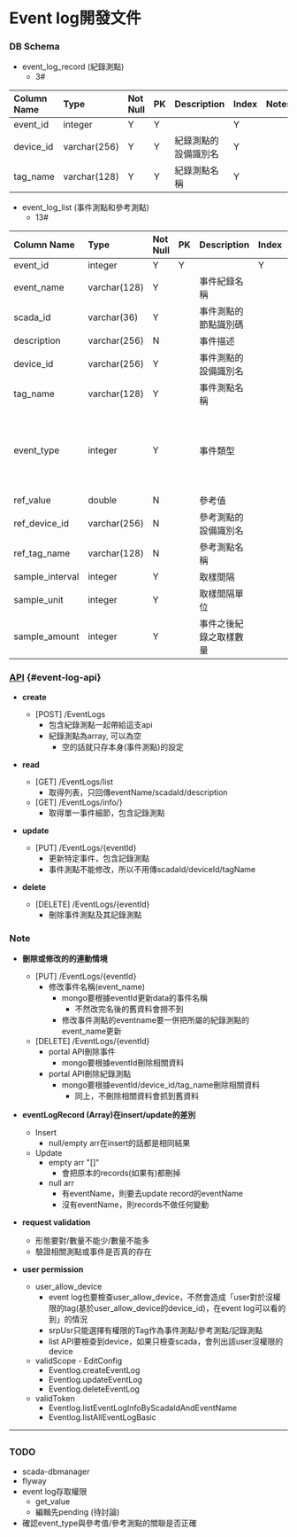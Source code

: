 # Event log開發文件

### DB Schema

* event\_log\_record \(紀錄測點\)
  * 3\#

| Column Name | Type | Not Null | PK | Description | Index | Notes |
| :--- | :--- | :--- | :--- | :--- | :--- | :--- |
| event\_id | integer | Y | Y |  | Y |  |
| device\_id | varchar\(256\) | Y | Y | 紀錄測點的設備識別名 | Y |  |
| tag\_name | varchar\(128\) | Y | Y | 紀錄測點名稱 | Y |  |

* event\_log\_list \(事件測點和參考測點\)
  * 13\#

| Column Name | Type | Not Null | PK | Description | Index | Notes |
| :--- | :--- | :--- | :--- | :--- | :--- | :--- |
| event\_id | integer | Y | Y |  | Y | AUTO\_INCREMENT |
| event\_name | varchar\(128\) | Y |  | 事件紀錄名稱 |  |  |
| scada\_id | varchar\(36\) | Y |  | 事件測點的節點識別碼 |  |  |
| description | varchar\(256\) | N |  | 事件描述 |  |  |
| device\_id | varchar\(256\) | Y |  | 事件測點的設備識別名 |  |  |
| tag\_name | varchar\(128\) | Y |  | 事件測點名稱 |  |  |
| event\_type | integer | Y |  | 事件類型 |  | {1:&gt;=參考值, 2:&lt;=參考值, 3:==參考值, 4:&gt;=參考測點, 5:&lt;=參考測點, 6:==參考測點, 7:依取樣間隔紀錄} |
| ref\_value | double | N |  | 參考值 |  |  |
| ref\_device\_id | varchar\(256\) | N |  | 參考測點的設備識別名 |  |  |
| ref\_tag\_name | varchar\(128\) | N |  | 參考測點名稱 |  |  |
| sample\_interval | integer | Y |  | 取樣間隔 |  |  |
| sample\_unit | integer | Y |  | 取樣間隔單位 |  | value: {1:秒, 2:分, 3:小時} |
| sample\_amount | integer | Y |  | 事件之後紀錄之取樣數量 |  | 值如果為0，代表「持續記錄」 |

### [API](#event-log-api) {#event-log-api}

* **create**

  * \[POST\] /EventLogs
    * 包含紀錄測點一起帶給這支api
    * 紀錄測點為array, 可以為空
      * 空的話就只存本身\(事件測點\)的設定

* **read**

  * \[GET\] /EventLogs/list
    * 取得列表，只回傳eventName/scadaId/description
  * \[GET\] /EventLogs/info/}
    * 取得單一事件細節，包含記錄測點

* **update**

  * \[PUT\] /EventLogs/{eventId}
    * 更新特定事件，包含記錄測點
    * 事件測點不能修改，所以不用傳scadaId/deviceId/tagName

* **delete**

  * \[DELETE\] /EventLogs/{eventId}
    * 刪除事件測點及其記錄測點

### Note

* **刪除或修改的的連動情境**

  * \[PUT\] /EventLogs/{eventId}
    * 修改事件名稱\(event\_name\)
      * mongo要根據eventId更新data的事件名稱
        * 不然改完名後的舊資料會撈不到
      * 修改事件測點的eventname要一併把所屬的紀錄測點的event\_name更新
  * \[DELETE\] /EventLogs/{eventId}
    * portal API刪除事件
      * mongo要根據eventId刪除相關資料
    * portal API刪除紀錄測點
      * mongo要根據eventId/device\_id/tag\_name刪除相關資料
        * 同上，不刪除相關資料會抓到舊資料

* **eventLogRecord \(Array\)在insert/update的差別**

  * Insert
    * null/empty arr在insert的話都是相同結果
  * Update
    * empty arr "\[\]"
      * 會把原本的records\(如果有\)都刪掉
    * null arr
      * 有eventName，則要去update record的eventName
      * 沒有eventName，則records不做任何變動

* **request validation**

  * 形態要對/數量不能少/數量不能多
  * 驗證相關測點或事件是否真的存在

* **user permission**

  * user\_allow\_device
    * event log也要檢查user\_allow\_device，不然會造成「user對於沒權限的tag\(基於user\_allow\_device的device\_id\)，在event log可以看的到」的情況
    * srpUsr只能選擇有權限的Tag作為事件測點/參考測點/記錄測點
    * list API要檢查到device，如果只檢查scada，會列出該user沒權限的device
  * validScope - EditConfig
    * Eventlog.createEventLog
    * Eventlog.updateEventLog
    * Eventlog.deleteEventLog
  * validToken
    * Eventlog.listEventLogInfoByScadaIdAndEventName
    * Eventlog.listAllEventLogBasic

---

## 

### TODO

* scada-dbmanager
* flyway
* event log存取權限
  * get\_value
  * 編輯先pending \(待討論\)
* 確認event\_type與參考值/參考測點的關聯是否正確



